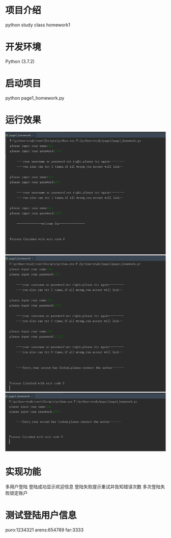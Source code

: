 # 项目介绍 #
python study class homework1


# 开发环境 #
Python (3.7.2)


# 启动项目 #
python page1_homework.py


# 运行效果 #
![](https://github.com/puro2016/puro.github.io/blob/gh-pages/images/login.png?raw=true)
![](https://github.com/puro2016/puro.github.io/blob/gh-pages/images/login_fail.png?raw=true)
![](https://github.com/puro2016/puro.github.io/blob/gh-pages/images/lock.png?raw=true)


# 实现功能 #
多用户登陆
登陆成功显示欢迎信息
登陆失败提示重试并告知错误次数
多次登陆失败锁定账户


# 测试登陆用户信息 #
puro:1234321
arens:654789
far:3333